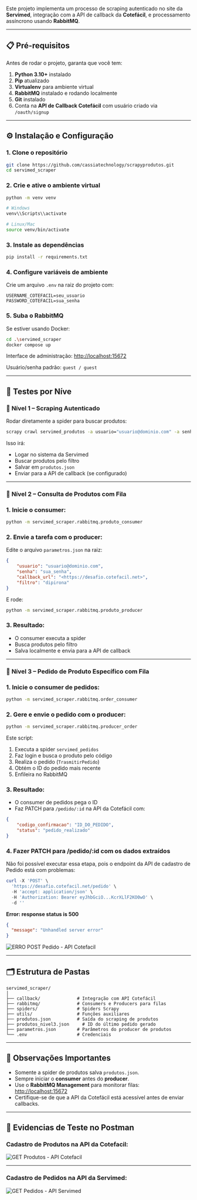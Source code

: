 Este projeto implementa um processo de scraping autenticado no site da **Servimed**, integração com a API de callback da **Cotefácil**, e processamento assíncrono usando **RabbitMQ**.

---

## 📋 Pré-requisitos

Antes de rodar o projeto, garanta que você tem:

1. **Python 3.10+** instalado
2. **Pip** atualizado
3. **Virtualenv** para ambiente virtual
4. **RabbitMQ** instalado e rodando localmente
5. **Git** instalado
6. Conta na **API de Callback Cotefácil** com usuário criado via `/oauth/signup`

---

## ⚙️ Instalação e Configuração

### 1. Clone o repositório

```bash
git clone https://github.com/cassiatechnology/scrapyprodutos.git
cd servimed_scraper

```

### 2. Crie e ative o ambiente virtual

```bash
python -m venv venv

# Windows
venv\\Scripts\\activate

# Linux/Mac
source venv/bin/activate

```

### 3. Instale as dependências

```bash
pip install -r requirements.txt

```

### 4. Configure variáveis de ambiente

Crie um arquivo `.env` na raiz do projeto com:

```
USERNAME_COTEFACIL=seu_usuario
PASSWORD_COTEFACIL=sua_senha

```

### 5. Suba o RabbitMQ

Se estiver usando Docker:

```bash
cd .\servimed_scraper
docker compose up
```

Interface de administração: [http://localhost:15672](http://localhost:15672/)

Usuário/senha padrão: `guest / guest`

---

## 🚀 Testes por Níve

### 📌 **Nível 1 – Scraping Autenticado**

Rodar diretamente a spider para buscar produtos:

```bash
scrapy crawl servimed_produtos -a usuario="usuario@dominio.com" -a senha="sua_senha" -a filtro="dipirona" -a callback_url="https://desafio.cotefacil.net"

```

Isso irá:

- Logar no sistema da Servimed
- Buscar produtos pelo filtro
- Salvar em `produtos.json`
- Enviar para a API de callback (se configurado)

---

### 📌 **Nível 2 – Consulta de Produtos com Fila**

### 1. Inicie o **consumer**:

```bash
python -m servimed_scraper.rabbitmq.produto_consumer

```

### 2. Envie a tarefa com o **producer**:

Edite o arquivo `parametros.json` na raiz:

```json
{
    "usuario": "usuario@dominio.com",
    "senha": "sua_senha",
    "callback_url": "<https://desafio.cotefacil.net>",
    "filtro": "dipirona"
}

```

E rode:

```bash
python -m servimed_scraper.rabbitmq.produto_producer

```

### 3. Resultado:

- O consumer executa a spider
- Busca produtos pelo filtro
- Salva localmente e envia para a API de callback

---

### 📌 **Nível 3 – Pedido de Produto Específico com Fila**

### 1. Inicie o **consumer de pedidos**:

```bash
python -m servimed_scraper.rabbitmq.order_consumer

```

### 2. Gere e envie o pedido com o **producer**:

```bash
python -m servimed_scraper.rabbitmq.producer_order

```

Este script:

1. Executa a spider `servimed_pedidos`
2. Faz login e busca o produto pelo código
3. Realiza o pedido (`TrasmitirPedido`)
4. Obtém o ID do pedido mais recente
5. Enfileira no RabbitMQ

### 3. Resultado:

- O consumer de pedidos pega o ID
- Faz PATCH para `/pedido/:id` na API da Cotefácil com:

```json
{
    "codigo_confirmacao": "ID_DO_PEDIDO",
    "status": "pedido_realizado"
}

```

### 4. Fazer PATCH para /pedido/:id com os dados extraídos

Não foi possível executar essa etapa, pois o endpoint da API de cadastro de Pedido está com problemas:

```powershell
curl -X 'POST' \
  'https://desafio.cotefacil.net/pedido' \
  -H 'accept: application/json' \
  -H 'Authorization: Bearer eyJhbGciO...KcrXLlF2KO0wO' \
  -d ''
```

**Error: response status is 500**

```json
{
  "message": "Unhandled server error"
}
```
![ERRO POST Pedido - API Cotefacil](imagens/erroPostPedidoCotefacil.png)


---

## 🗂 Estrutura de Pastas

```
servimed_scraper/
│
├── callback/              # Integração com API Cotefácil
├── rabbitmq/              # Consumers e Producers para filas
├── spiders/               # Spiders Scrapy
├── utils/                 # Funções auxiliares
├── produtos.json          # Saída do scraping de produtos
├── produtos_nivel3.json     # ID do último pedido gerado
├── parametros.json        # Parâmetros do producer de produtos
└── .env                   # Credenciais

```

---

## 📌 Observações Importantes

- Somente a spider de produtos salva `produtos.json`.
- Sempre iniciar o **consumer** antes do **producer**.
- Use o **RabbitMQ Management** para monitorar filas: [http://localhost:15672](http://localhost:15672/)
- Certifique-se de que a API da Cotefácil está acessível antes de enviar callbacks.

---

## 🧪 Evidencias de Teste no Postman

### Cadastro de Produtos na API da Cotefacil:

![GET Produtos - API Cotefacil](imagens/produtos.png)

---

### Cadastro de Pedidos na API da Servimed:

![GET Pedidos - API Servimed](imagens/pedido.png)
